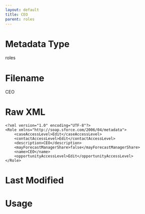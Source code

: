 ```yaml
---
layout: default
title: CEO
parent: roles
---
```

# Metadata Type
roles


# Filename 
CEO


# Raw XML
```
<?xml version="1.0" encoding="UTF-8"?>
<Role xmlns="http://soap.sforce.com/2006/04/metadata">
    <caseAccessLevel>Edit</caseAccessLevel>
    <contactAccessLevel>Edit</contactAccessLevel>
    <description>CEO</description>
    <mayForecastManagerShare>false</mayForecastManagerShare>
    <name>CEO</name>
    <opportunityAccessLevel>Edit</opportunityAccessLevel>
</Role>
```


# Last Modified


# Usage
